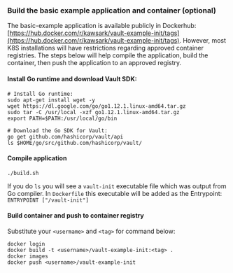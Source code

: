 ### Build the basic example application and container (optional)
The basic-example application is available publicly in Dockerhub: [https://hub.docker.com/r/kawsark/vault-example-init/tags](https://hub.docker.com/r/kawsark/vault-example-init/tags). However, most K8S installations will have restrictions regarding approved container registries. The steps below will help compile the application, build the container, then push the application to an approved registry.

#### Install Go runtime and download Vault SDK:
```
# Install Go runtime: 
sudo apt-get install wget -y
wget https://dl.google.com/go/go1.12.1.linux-amd64.tar.gz
sudo tar -C /usr/local -xzf go1.12.1.linux-amd64.tar.gz
export PATH=$PATH:/usr/local/go/bin

# Download the Go SDK for Vault:
go get github.com/hashicorp/vault/api
ls $HOME/go/src/github.com/hashicorp/vault/
```
#### Compile application
```
./build.sh
```
If you do `ls` you will see a `vault-init` executable file which was output from Go compiler. In `Dockerfile` this executable will be added as the Entrypoint: `ENTRYPOINT ["/vault-init"]`

#### Build container and push to container registry
Substitute your `<usermame>` and `<tag>` for command below:
```
docker login
docker build -t <username>/vault-example-init:<tag> .
docker images
docker push <username>/vault-example-init
```